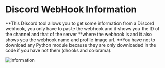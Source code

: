 # Discord WebHook Information

**This Discord tool allows you to get some information from a Discord webhook, you only have to paste the webhook and it shows you the ID of the channel and that of the server
**where the webhook is and it also shows you the webhook name and profile image url.
**You have not to download any Python module because they are only downloaded in the code if you have not them (dhooks and colorama).

![Information](https://user-images.githubusercontent.com/81310818/112325544-13da2f00-8cb4-11eb-9506-cc7b63a4c35c.PNG)
